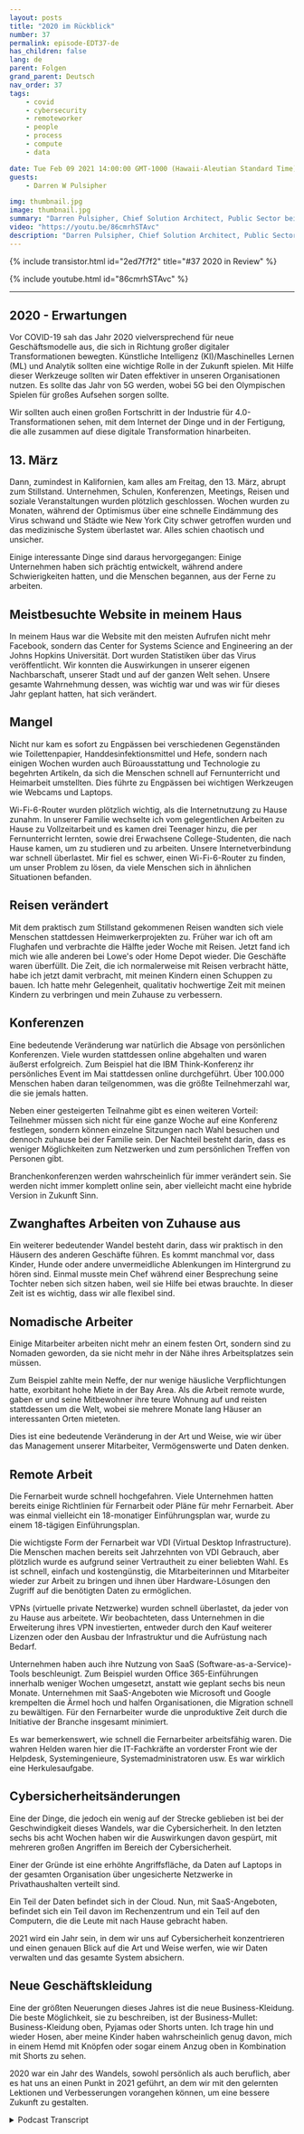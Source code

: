 ```yaml
---
layout: posts
title: "2020 im Rückblick"
number: 37
permalink: episode-EDT37-de
has_children: false
lang: de
parent: Folgen
grand_parent: Deutsch
nav_order: 37
tags:
    - covid
    - cybersecurity
    - remoteworker
    - people
    - process
    - compute
    - data

date: Tue Feb 09 2021 14:00:00 GMT-1000 (Hawaii-Aleutian Standard Time)
guests:
    - Darren W Pulsipher

img: thumbnail.jpg
image: thumbnail.jpg
summary: "Darren Pulsipher, Chief Solution Architect, Public Sector bei Intel, reflektiert über die Störungen, Veränderungen und Anpassungen, die die COVID-19-Pandemie 2020 mit sich brachte."
video: "https://youtu.be/86cmrhSTAvc"
description: "Darren Pulsipher, Chief Solution Architect, Public Sector bei Intel, reflektiert über die Störungen, Veränderungen und Anpassungen, die die COVID-19-Pandemie 2020 mit sich brachte."
---
```


<div>
{% include transistor.html id="2ed7f7f2" title="#37 2020 in Review" %}

{% include youtube.html id="86cmrhSTAvc" %}
</div>

---

## 2020 - Erwartungen

Vor COVID-19 sah das Jahr 2020 vielversprechend für neue Geschäftsmodelle aus, die sich in Richtung großer digitaler Transformationen bewegten. Künstliche Intelligenz (KI)/Maschinelles Lernen (ML) und Analytik sollten eine wichtige Rolle in der Zukunft spielen. Mit Hilfe dieser Werkzeuge sollten wir Daten effektiver in unseren Organisationen nutzen. Es sollte das Jahr von 5G werden, wobei 5G bei den Olympischen Spielen für großes Aufsehen sorgen sollte.

Wir sollten auch einen großen Fortschritt in der Industrie für 4.0-Transformationen sehen, mit dem Internet der Dinge und in der Fertigung, die alle zusammen auf diese digitale Transformation hinarbeiten.

## 13. März

Dann, zumindest in Kalifornien, kam alles am Freitag, den 13. März, abrupt zum Stillstand. Unternehmen, Schulen, Konferenzen, Meetings, Reisen und soziale Veranstaltungen wurden plötzlich geschlossen. Wochen wurden zu Monaten, während der Optimismus über eine schnelle Eindämmung des Virus schwand und Städte wie New York City schwer getroffen wurden und das medizinische System überlastet war. Alles schien chaotisch und unsicher.

Einige interessante Dinge sind daraus hervorgegangen: Einige Unternehmen haben sich prächtig entwickelt, während andere Schwierigkeiten hatten, und die Menschen begannen, aus der Ferne zu arbeiten.

## Meistbesuchte Website in meinem Haus

In meinem Haus war die Website mit den meisten Aufrufen nicht mehr Facebook, sondern das Center for Systems Science and Engineering an der Johns Hopkins Universität. Dort wurden Statistiken über das Virus veröffentlicht. Wir konnten die Auswirkungen in unserer eigenen Nachbarschaft, unserer Stadt und auf der ganzen Welt sehen. Unsere gesamte Wahrnehmung dessen, was wichtig war und was wir für dieses Jahr geplant hatten, hat sich verändert.

## Mangel          

Nicht nur kam es sofort zu Engpässen bei verschiedenen Gegenständen wie Toilettenpapier, Handdesinfektionsmittel und Hefe, sondern nach einigen Wochen wurden auch Büroausstattung und Technologie zu begehrten Artikeln, da sich die Menschen schnell auf Fernunterricht und Heimarbeit umstellten. Dies führte zu Engpässen bei wichtigen Werkzeugen wie Webcams und Laptops.

Wi-Fi-6-Router wurden plötzlich wichtig, als die Internetnutzung zu Hause zunahm. In unserer Familie wechselte ich vom gelegentlichen Arbeiten zu Hause zu Vollzeitarbeit und es kamen drei Teenager hinzu, die per Fernunterricht lernten, sowie drei Erwachsene College-Studenten, die nach Hause kamen, um zu studieren und zu arbeiten. Unsere Internetverbindung war schnell überlastet. Mir fiel es schwer, einen Wi-Fi-6-Router zu finden, um unser Problem zu lösen, da viele Menschen sich in ähnlichen Situationen befanden.

## Reisen verändert

Mit dem praktisch zum Stillstand gekommenen Reisen wandten sich viele Menschen stattdessen Heimwerkerprojekten zu. Früher war ich oft am Flughafen und verbrachte die Hälfte jeder Woche mit Reisen. Jetzt fand ich mich wie alle anderen bei Lowe's oder Home Depot wieder. Die Geschäfte waren überfüllt. Die Zeit, die ich normalerweise mit Reisen verbracht hätte, habe ich jetzt damit verbracht, mit meinen Kindern einen Schuppen zu bauen. Ich hatte mehr Gelegenheit, qualitativ hochwertige Zeit mit meinen Kindern zu verbringen und mein Zuhause zu verbessern.

## Konferenzen

Eine bedeutende Veränderung war natürlich die Absage von persönlichen Konferenzen. Viele wurden stattdessen online abgehalten und waren äußerst erfolgreich. Zum Beispiel hat die IBM Think-Konferenz ihr persönliches Event im Mai stattdessen online durchgeführt. Über 100.000 Menschen haben daran teilgenommen, was die größte Teilnehmerzahl war, die sie jemals hatten.

Neben einer gesteigerten Teilnahme gibt es einen weiteren Vorteil: Teilnehmer müssen sich nicht für eine ganze Woche auf eine Konferenz festlegen, sondern können einzelne Sitzungen nach Wahl besuchen und dennoch zuhause bei der Familie sein. Der Nachteil besteht darin, dass es weniger Möglichkeiten zum Netzwerken und zum persönlichen Treffen von Personen gibt.

Branchenkonferenzen werden wahrscheinlich für immer verändert sein. Sie werden nicht immer komplett online sein, aber vielleicht macht eine hybride Version in Zukunft Sinn.

## Zwanghaftes Arbeiten von Zuhause aus

Ein weiterer bedeutender Wandel besteht darin, dass wir praktisch in den Häusern des anderen Geschäfte führen. Es kommt manchmal vor, dass Kinder, Hunde oder andere unvermeidliche Ablenkungen im Hintergrund zu hören sind. Einmal musste mein Chef während einer Besprechung seine Tochter neben sich sitzen haben, weil sie Hilfe bei etwas brauchte. In dieser Zeit ist es wichtig, dass wir alle flexibel sind.

## Nomadische Arbeiter

Einige Mitarbeiter arbeiten nicht mehr an einem festen Ort, sondern sind zu Nomaden geworden, da sie nicht mehr in der Nähe ihres Arbeitsplatzes sein müssen.

Zum Beispiel zahlte mein Neffe, der nur wenige häusliche Verpflichtungen hatte, exorbitant hohe Miete in der Bay Area. Als die Arbeit remote wurde, gaben er und seine Mitbewohner ihre teure Wohnung auf und reisten stattdessen um die Welt, wobei sie mehrere Monate lang Häuser an interessanten Orten mieteten.

Dies ist eine bedeutende Veränderung in der Art und Weise, wie wir über das Management unserer Mitarbeiter, Vermögenswerte und Daten denken.

## Remote Arbeit

Die Fernarbeit wurde schnell hochgefahren. Viele Unternehmen hatten bereits einige Richtlinien für Fernarbeit oder Pläne für mehr Fernarbeit. Aber was einmal vielleicht ein 18-monatiger Einführungsplan war, wurde zu einem 18-tägigen Einführungsplan.

Die wichtigste Form der Fernarbeit war VDI (Virtual Desktop Infrastructure). Die Menschen machen bereits seit Jahrzehnten von VDI Gebrauch, aber plötzlich wurde es aufgrund seiner Vertrautheit zu einer beliebten Wahl. Es ist schnell, einfach und kostengünstig, die Mitarbeiterinnen und Mitarbeiter wieder zur Arbeit zu bringen und ihnen über Hardware-Lösungen den Zugriff auf die benötigten Daten zu ermöglichen.

VPNs (virtuelle private Netzwerke) wurden schnell überlastet, da jeder von zu Hause aus arbeitete. Wir beobachteten, dass Unternehmen in die Erweiterung ihres VPN investierten, entweder durch den Kauf weiterer Lizenzen oder den Ausbau der Infrastruktur und die Aufrüstung nach Bedarf.

Unternehmen haben auch ihre Nutzung von SaaS (Software-as-a-Service)-Tools beschleunigt. Zum Beispiel wurden Office 365-Einführungen innerhalb weniger Wochen umgesetzt, anstatt wie geplant sechs bis neun Monate. Unternehmen mit SaaS-Angeboten wie Microsoft und Google krempelten die Ärmel hoch und halfen Organisationen, die Migration schnell zu bewältigen. Für den Fernarbeiter wurde die unproduktive Zeit durch die Initiative der Branche insgesamt minimiert.

Es war bemerkenswert, wie schnell die Fernarbeiter arbeitsfähig waren. Die wahren Helden waren hier die IT-Fachkräfte an vorderster Front wie der Helpdesk, Systemingenieure, Systemadministratoren usw. Es war wirklich eine Herkulesaufgabe.

## Cybersicherheitsänderungen

Eine der Dinge, die jedoch ein wenig auf der Strecke geblieben ist bei der Geschwindigkeit dieses Wandels, war die Cybersicherheit. In den letzten sechs bis acht Wochen haben wir die Auswirkungen davon gespürt, mit mehreren großen Angriffen im Bereich der Cybersicherheit.

Einer der Gründe ist eine erhöhte Angriffsfläche, da Daten auf Laptops in der gesamten Organisation über ungesicherte Netzwerke in Privathaushalten verteilt sind.

Ein Teil der Daten befindet sich in der Cloud. Nun, mit SaaS-Angeboten, befindet sich ein Teil davon im Rechenzentrum und ein Teil auf den Computern, die die Leute mit nach Hause gebracht haben.

2021 wird ein Jahr sein, in dem wir uns auf Cybersicherheit konzentrieren und einen genauen Blick auf die Art und Weise werfen, wie wir Daten verwalten und das gesamte System absichern.

## Neue Geschäftskleidung

Eine der größten Neuerungen dieses Jahres ist die neue Business-Kleidung. Die beste Möglichkeit, sie zu beschreiben, ist der Business-Mullet: Business-Kleidung oben, Pyjamas oder Shorts unten. Ich trage hin und wieder Hosen, aber meine Kinder haben wahrscheinlich genug davon, mich in einem Hemd mit Knöpfen oder sogar einem Anzug oben in Kombination mit Shorts zu sehen.

2020 war ein Jahr des Wandels, sowohl persönlich als auch beruflich, aber es hat uns an einen Punkt in 2021 geführt, an dem wir mit den gelernten Lektionen und Verbesserungen vorangehen können, um eine bessere Zukunft zu gestalten.



<details>
<summary> Podcast Transcript </summary>

<p></p>

</details>
